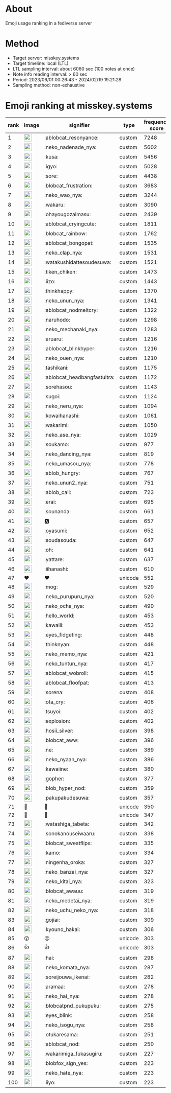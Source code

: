# About
Emoji usage ranking in a fediverse server

# Method
- Target server: misskey.systems
- Target timeline: local (LTL)
- LTL sampling interval: about 6060 sec (100 notes at once)
- Note info reading interval: > 60 sec
- Period: 2023/06/01 00:26:43 - 2024/02/19 19:21:28 
- Sampling method: non-exhaustive

# Emoji ranking at misskey.systems

|rank|image|signifier|type|frequency score|
|----|----|----|----|----|
|1|<img height="24" src="https://misskey.systems/emoji/ablobcat_resonyance.webp">|:ablobcat_resonyance:|custom|7248|
|2|<img height="24" src="https://misskey.systems/emoji/neko_nadenade_nya.webp">|:neko_nadenade_nya:|custom|5602|
|3|<img height="24" src="https://misskey.systems/emoji/kusa.webp">|:kusa:|custom|5456|
|4|<img height="24" src="https://misskey.systems/emoji/igyo.webp">|:igyo:|custom|5028|
|5|<img height="24" src="https://misskey.systems/emoji/sore.webp">|:sore:|custom|4438|
|6|<img height="24" src="https://misskey.systems/emoji/blobcat_frustration.webp">|:blobcat_frustration:|custom|3683|
|7|<img height="24" src="https://misskey.systems/emoji/neko_wao_nya.webp">|:neko_wao_nya:|custom|3244|
|8|<img height="24" src="https://misskey.systems/emoji/wakaru.webp">|:wakaru:|custom|3090|
|9|<img height="24" src="https://misskey.systems/emoji/ohayougozaimasu.webp">|:ohayougozaimasu:|custom|2439|
|10|<img height="24" src="https://misskey.systems/emoji/ablobcat_cryingcute.webp">|:ablobcat_cryingcute:|custom|1811|
|11|<img height="24" src="https://misskey.systems/emoji/blobcat_rainbow.webp">|:blobcat_rainbow:|custom|1762|
|12|<img height="24" src="https://misskey.systems/emoji/ablobcat_bongopat.webp">|:ablobcat_bongopat:|custom|1535|
|13|<img height="24" src="https://misskey.systems/emoji/neko_clap_nya.webp">|:neko_clap_nya:|custom|1531|
|14|<img height="24" src="https://misskey.systems/emoji/watakushidattesoudesuwa.webp">|:watakushidattesoudesuwa:|custom|1521|
|15|<img height="24" src="https://misskey.systems/emoji/tiken_chiken.webp">|:tiken_chiken:|custom|1473|
|16|<img height="24" src="https://misskey.systems/emoji/iizo.webp">|:iizo:|custom|1443|
|17|<img height="24" src="https://misskey.systems/emoji/thinkhappy.webp">|:thinkhappy:|custom|1370|
|18|<img height="24" src="https://misskey.systems/emoji/neko_unun_nya.webp">|:neko_unun_nya:|custom|1341|
|19|<img height="24" src="https://misskey.systems/emoji/ablobcat_nodmeltcry.webp">|:ablobcat_nodmeltcry:|custom|1322|
|20|<img height="24" src="https://misskey.systems/emoji/naruhodo.webp">|:naruhodo:|custom|1298|
|21|<img height="24" src="https://misskey.systems/emoji/neko_mechanaki_nya.webp">|:neko_mechanaki_nya:|custom|1283|
|22|<img height="24" src="https://misskey.systems/emoji/aruaru.webp">|:aruaru:|custom|1216|
|23|<img height="24" src="https://misskey.systems/emoji/ablobcat_blinkhyper.webp">|:ablobcat_blinkhyper:|custom|1216|
|24|<img height="24" src="https://misskey.systems/emoji/neko_ouen_nya.webp">|:neko_ouen_nya:|custom|1210|
|25|<img height="24" src="https://misskey.systems/emoji/tashikani.webp">|:tashikani:|custom|1175|
|26|<img height="24" src="https://misskey.systems/emoji/ablobcat_headbangfastultra.webp">|:ablobcat_headbangfastultra:|custom|1172|
|27|<img height="24" src="https://misskey.systems/emoji/sorehasou.webp">|:sorehasou:|custom|1143|
|28|<img height="24" src="https://misskey.systems/emoji/sugoi.webp">|:sugoi:|custom|1124|
|29|<img height="24" src="https://misskey.systems/emoji/neko_neru_nya.webp">|:neko_neru_nya:|custom|1094|
|30|<img height="24" src="https://misskey.systems/emoji/kowaihanashi.webp">|:kowaihanashi:|custom|1061|
|31|<img height="24" src="https://misskey.systems/emoji/wakarimi.webp">|:wakarimi:|custom|1050|
|32|<img height="24" src="https://misskey.systems/emoji/neko_ase_nya.webp">|:neko_ase_nya:|custom|1029|
|33|<img height="24" src="https://misskey.systems/emoji/soukamo.webp">|:soukamo:|custom|977|
|34|<img height="24" src="https://misskey.systems/emoji/neko_dancing_nya.webp">|:neko_dancing_nya:|custom|819|
|35|<img height="24" src="https://misskey.systems/emoji/neko_umasou_nya.webp">|:neko_umasou_nya:|custom|778|
|36|<img height="24" src="https://misskey.systems/emoji/ablob_hungry.webp">|:ablob_hungry:|custom|767|
|37|<img height="24" src="https://misskey.systems/emoji/neko_unun2_nya.webp">|:neko_unun2_nya:|custom|751|
|38|<img height="24" src="https://misskey.systems/emoji/ablob_call.webp">|:ablob_call:|custom|723|
|39|<img height="24" src="https://misskey.systems/emoji/erai.webp">|:erai:|custom|695|
|40|<img height="24" src="https://misskey.systems/emoji/sounanda.webp">|:sounanda:|custom|661|
|41|<img height="24" src="https://misskey.systems/emoji/a.webp">|:a:|custom|657|
|42|<img height="24" src="https://misskey.systems/emoji/oyasumi.webp">|:oyasumi:|custom|652|
|43|<img height="24" src="https://misskey.systems/emoji/soudasouda.webp">|:soudasouda:|custom|647|
|44|<img height="24" src="https://misskey.systems/emoji/oh.webp">|:oh:|custom|641|
|45|<img height="24" src="https://misskey.systems/emoji/yattare.webp">|:yattare:|custom|637|
|46|<img height="24" src="https://misskey.systems/emoji/iihanashi.webp">|:iihanashi:|custom|610|
|47|❤|❤|unicode|552|
|48|<img height="24" src="https://misskey.systems/emoji/mog.webp">|:mog:|custom|529|
|49|<img height="24" src="https://misskey.systems/emoji/neko_purupuru_nya.webp">|:neko_purupuru_nya:|custom|520|
|50|<img height="24" src="https://misskey.systems/emoji/neko_ocha_nya.webp">|:neko_ocha_nya:|custom|490|
|51|<img height="24" src="https://misskey.systems/emoji/hello_world.webp">|:hello_world:|custom|453|
|52|<img height="24" src="https://misskey.systems/emoji/kawaiii.webp">|:kawaiii:|custom|453|
|53|<img height="24" src="https://misskey.systems/emoji/eyes_fidgeting.webp">|:eyes_fidgeting:|custom|448|
|54|<img height="24" src="https://misskey.systems/emoji/thinknyan.webp">|:thinknyan:|custom|448|
|55|<img height="24" src="https://misskey.systems/emoji/neko_memo_nya.webp">|:neko_memo_nya:|custom|421|
|56|<img height="24" src="https://misskey.systems/emoji/neko_tuntun_nya.webp">|:neko_tuntun_nya:|custom|417|
|57|<img height="24" src="https://misskey.systems/emoji/ablobcat_wobroll.webp">|:ablobcat_wobroll:|custom|415|
|58|<img height="24" src="https://misskey.systems/emoji/ablobcat_floofpat.webp">|:ablobcat_floofpat:|custom|413|
|59|<img height="24" src="https://misskey.systems/emoji/sorena.webp">|:sorena:|custom|408|
|60|<img height="24" src="https://misskey.systems/emoji/ota_cry.webp">|:ota_cry:|custom|406|
|61|<img height="24" src="https://misskey.systems/emoji/tsuyoi.webp">|:tsuyoi:|custom|402|
|62|<img height="24" src="https://misskey.systems/emoji/explosion.webp">|:explosion:|custom|402|
|63|<img height="24" src="https://misskey.systems/emoji/hosii_silver.webp">|:hosii_silver:|custom|398|
|64|<img height="24" src="https://misskey.systems/emoji/blobcat_aww.webp">|:blobcat_aww:|custom|396|
|65|<img height="24" src="https://misskey.systems/emoji/ne.webp">|:ne:|custom|389|
|66|<img height="24" src="https://misskey.systems/emoji/neko_nyaan_nya.webp">|:neko_nyaan_nya:|custom|386|
|67|<img height="24" src="https://misskey.systems/emoji/kawaiine.webp">|:kawaiine:|custom|380|
|68|<img height="24" src="https://misskey.systems/emoji/gopher.webp">|:gopher:|custom|377|
|69|<img height="24" src="https://misskey.systems/emoji/blob_hyper_nod.webp">|:blob_hyper_nod:|custom|359|
|70|<img height="24" src="https://misskey.systems/emoji/pakupakudesuwa.webp">|:pakupakudesuwa:|custom|357|
|71|🍗|🍗|unicode|350|
|72|🎉|🎉|unicode|347|
|73|<img height="24" src="https://misskey.systems/emoji/watashiga_tabeta.webp">|:watashiga_tabeta:|custom|342|
|74|<img height="24" src="https://misskey.systems/emoji/sonokanouseiwaaru.webp">|:sonokanouseiwaaru:|custom|338|
|75|<img height="24" src="https://misskey.systems/emoji/blobcat_sweatflips.webp">|:blobcat_sweatflips:|custom|335|
|76|<img height="24" src="https://misskey.systems/emoji/kamo.webp">|:kamo:|custom|334|
|77|<img height="24" src="https://misskey.systems/emoji/ningenha_oroka.webp">|:ningenha_oroka:|custom|327|
|78|<img height="24" src="https://misskey.systems/emoji/neko_banzai_nya.webp">|:neko_banzai_nya:|custom|327|
|79|<img height="24" src="https://misskey.systems/emoji/neko_kitai_nya.webp">|:neko_kitai_nya:|custom|323|
|80|<img height="24" src="https://misskey.systems/emoji/blobcat_awauu.webp">|:blobcat_awauu:|custom|319|
|81|<img height="24" src="https://misskey.systems/emoji/neko_medetai_nya.webp">|:neko_medetai_nya:|custom|319|
|82|<img height="24" src="https://misskey.systems/emoji/neko_uchu_neko_nya.webp">|:neko_uchu_neko_nya:|custom|318|
|83|<img height="24" src="https://misskey.systems/emoji/gojiai.webp">|:gojiai:|custom|309|
|84|<img height="24" src="https://misskey.systems/emoji/kyouno_hakai.webp">|:kyouno_hakai:|custom|306|
|85|😮|😮|unicode|303|
|86|👍|👍|unicode|303|
|87|<img height="24" src="https://misskey.systems/emoji/hai.webp">|:hai:|custom|298|
|88|<img height="24" src="https://misskey.systems/emoji/neko_komata_nya.webp">|:neko_komata_nya:|custom|287|
|89|<img height="24" src="https://misskey.systems/emoji/soreijouwa_ikenai.webp">|:soreijouwa_ikenai:|custom|282|
|90|<img height="24" src="https://misskey.systems/emoji/aramaa.webp">|:aramaa:|custom|278|
|91|<img height="24" src="https://misskey.systems/emoji/neko_hai_nya.webp">|:neko_hai_nya:|custom|278|
|92|<img height="24" src="https://misskey.systems/emoji/blobcatpnd_pukupuku.webp">|:blobcatpnd_pukupuku:|custom|275|
|93|<img height="24" src="https://misskey.systems/emoji/eyes_blink.webp">|:eyes_blink:|custom|258|
|94|<img height="24" src="https://misskey.systems/emoji/neko_isogu_nya.webp">|:neko_isogu_nya:|custom|258|
|95|<img height="24" src="https://misskey.systems/emoji/otukaresama.webp">|:otukaresama:|custom|251|
|96|<img height="24" src="https://misskey.systems/emoji/ablobcat_nod.webp">|:ablobcat_nod:|custom|250|
|97|<img height="24" src="https://misskey.systems/emoji/wakarimiga_fukasugiru.webp">|:wakarimiga_fukasugiru:|custom|227|
|98|<img height="24" src="https://misskey.systems/emoji/blobfox_sign_yes.webp">|:blobfox_sign_yes:|custom|223|
|99|<img height="24" src="https://misskey.systems/emoji/neko_hate_nya.webp">|:neko_hate_nya:|custom|223|
|100|<img height="24" src="https://misskey.systems/emoji/iiyo.webp">|:iiyo:|custom|223|
